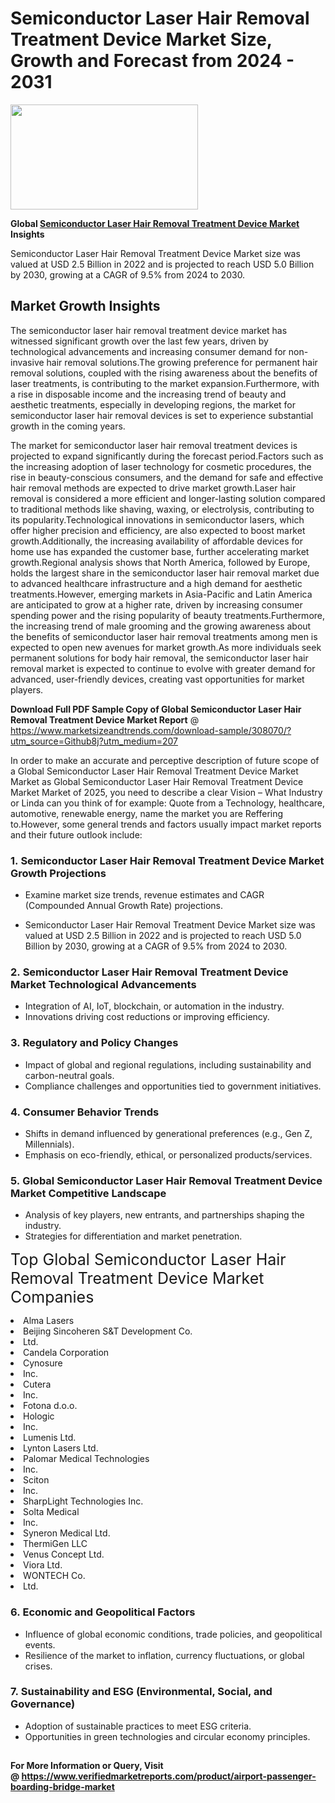 <H1>Semiconductor Laser Hair Removal Treatment Device Market Size, Growth and Forecast from 2024 - 2031</H1><img class="aligncenter size-medium wp-image-584254" src="https://thirdeyenews.in/wp-content/uploads/2024/09/Global-Market-Research-300x168.jpeg" alt="" width="300" height="168" /><p><strong>Global&nbsp;<a href="https://www.marketsizeandtrends.com/download-sample/308070/?utm_source=Github8j?utm_medium=207">Semiconductor Laser Hair Removal Treatment Device Market</a> Insights</strong></p><p>Semiconductor Laser Hair Removal Treatment Device Market size was valued at USD 2.5 Billion in 2022 and is projected to reach USD 5.0 Billion by 2030, growing at a CAGR of 9.5% from 2024 to 2030.</p><p><h2>Market Growth Insights</h2> <p>The semiconductor laser hair removal treatment device market has witnessed significant growth over the last few years, driven by technological advancements and increasing consumer demand for non-invasive hair removal solutions.The growing preference for permanent hair removal solutions, coupled with the rising awareness about the benefits of laser treatments, is contributing to the market expansion.Furthermore, with a rise in disposable income and the increasing trend of beauty and aesthetic treatments, especially in developing regions, the market for semiconductor laser hair removal devices is set to experience substantial growth in the coming years.</p> <p>The market for semiconductor laser hair removal treatment devices is projected to expand significantly during the forecast period.Factors such as the increasing adoption of laser technology for cosmetic procedures, the rise in beauty-conscious consumers, and the demand for safe and effective hair removal methods are expected to drive market growth.Laser hair removal is considered a more efficient and longer-lasting solution compared to traditional methods like shaving, waxing, or electrolysis, contributing to its popularity.Technological innovations in semiconductor lasers, which offer higher precision and efficiency, are also expected to boost market growth.Additionally, the increasing availability of affordable devices for home use has expanded the customer base, further accelerating market growth.Regional analysis shows that North America, followed by Europe, holds the largest share in the semiconductor laser hair removal market due to advanced healthcare infrastructure and a high demand for aesthetic treatments.However, emerging markets in Asia-Pacific and Latin America are anticipated to grow at a higher rate, driven by increasing consumer spending power and the rising popularity of beauty treatments.Furthermore, the increasing trend of male grooming and the growing awareness about the benefits of semiconductor laser hair removal treatments among men is expected to open new avenues for market growth.As more individuals seek permanent solutions for body hair removal, the semiconductor laser hair removal market is expected to continue to evolve with greater demand for advanced, user-friendly devices, creating vast opportunities for market players.<p><span class=""><strong>Download Full PDF Sample Copy of Global Semiconductor Laser Hair Removal Treatment Device Market Report</strong> @ <a href="https://www.marketsizeandtrends.com/download-sample/308070/?utm_source=Github8j?utm_medium=207" target="_blank">https://www.marketsizeandtrends.com/download-sample/308070/?utm_source=Github8j?utm_medium=207</a></span></p><p>In order to make an accurate and perceptive description of future scope of a Global&nbsp;Semiconductor Laser Hair Removal Treatment Device Market Market as Global&nbsp;Semiconductor Laser Hair Removal Treatment Device Market Market of 2025, you need to describe a clear Vision &ndash; What Industry or Linda can you think of for example: Quote from a Technology, healthcare, automotive, renewable energy, name the market you are Reffering to.However, some general trends and factors usually impact market reports and their future outlook include:</p><h3>1.&nbsp;<strong>Semiconductor Laser Hair Removal Treatment Device Market Growth Projections</strong></h3><ul><li>Examine market size trends, revenue estimates and CAGR (Compounded Annual Growth Rate) projections.</li><li><p>Semiconductor Laser Hair Removal Treatment Device Market size was valued at USD 2.5 Billion in 2022 and is projected to reach USD 5.0 Billion by 2030, growing at a CAGR of 9.5% from 2024 to 2030.</p></li></ul><h3>2.&nbsp;<strong>Semiconductor Laser Hair Removal Treatment Device Market Technological Advancements</strong></h3><ul><li>Integration of AI, IoT, blockchain, or automation in the industry.</li><li>Innovations driving cost reductions or improving efficiency.</li></ul><h3>3.&nbsp;<strong>Regulatory and Policy Changes</strong></h3><ul><li>Impact of global and regional regulations, including sustainability and carbon-neutral goals.</li><li>Compliance challenges and opportunities tied to government initiatives.</li></ul><h3>4.&nbsp;<strong>Consumer Behavior Trends</strong></h3><ul><li>Shifts in demand influenced by generational preferences (e.g., Gen Z, Millennials).</li><li>Emphasis on eco-friendly, ethical, or personalized products/services.</li></ul><h3>5.&nbsp;<strong>Global Semiconductor Laser Hair Removal Treatment Device Market Competitive Landscape</strong></h3><ul><li>Analysis of key players, new entrants, and partnerships shaping the industry.</li><li>Strategies for differentiation and market penetration.</li></ul><p data-pm-slice="1 1 []"><span style="color: inherit; font-family: inherit; font-size: 25px;">Top Global Semiconductor Laser Hair Removal Treatment Device Market Companies</span></p><div class="" data-test-id=""><p><li>Alma Lasers</li><li> Beijing Sincoheren S&T Development Co.</li><li> Ltd.</li><li> Candela Corporation</li><li> Cynosure</li><li> Inc.</li><li> Cutera</li><li> Inc.</li><li> Fotona d.o.o.</li><li> Hologic</li><li> Inc.</li><li> Lumenis Ltd.</li><li> Lynton Lasers Ltd.</li><li> Palomar Medical Technologies</li><li> Inc.</li><li> Sciton</li><li> Inc.</li><li> SharpLight Technologies Inc.</li><li> Solta Medical</li><li> Inc.</li><li> Syneron Medical Ltd.</li><li> ThermiGen LLC</li><li> Venus Concept Ltd.</li><li> Viora Ltd.</li><li> WONTECH Co.</li><li> Ltd.</li></p></div><h3>6.&nbsp;<strong>Economic and Geopolitical Factors</strong></h3><ul><li>Influence of global economic conditions, trade policies, and geopolitical events.</li><li>Resilience of the market to inflation, currency fluctuations, or global crises.</li></ul><h3>7.&nbsp;<strong>Sustainability and ESG (Environmental, Social, and Governance)</strong></h3><ul><li>Adoption of sustainable practices to meet ESG criteria.</li><li>Opportunities in green technologies and circular economy principles.</li></ul><h2><strong style="font-size: 14px;">For More Information or Query, Visit @&nbsp;</strong><a style="background-color: #ffffff; font-size: 14px;" href="https://www.marketsizeandtrends.com/report/semiconductor-laser-hair-removal-treatment-device-market/" target="_blank">https://www.verifiedmarketreports.com/product/airport-passenger-boarding-bridge-market</a></h2>